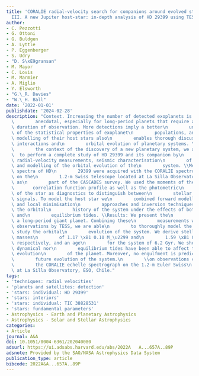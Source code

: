 ```yaml
---
title: 'CORALIE radial-velocity search for companions around evolved stars (CASCADES).
  III. A new Jupiter host-star: in-depth analysis of HD 29399 using TESS data'
author:
- C. Pezzotti
- G. Ottoni
- G. Buldgen
- A. Lyttle
- P. Eggenberger
- S. Udry
- "D. S\xE9gransan"
- M. Mayor
- C. Lovis
- M. Marmier
- A. Miglio
- Y. Elsworth
- "G.\_R. Davies"
- "W.\_H. Ball"
date: '2022-01-01'
publishdate: '2024-02-28'
description: "Context. Increasing the number of detected exoplanets is far from\n\
  \        anecdotal, especially for long-period planets that require a\n        long\
  \ duration of observation. More detections imply a better\n        understanding\
  \ of the statistical properties of exoplanet\n        populations, and detailed\
  \ modelling of their host stars also\n        enables thorough discussions of star-planet\
  \ interactions and\n        orbital evolution of planetary systems. \\Aims: In\n\
  \        the context of the discovery of a new planetary system, we aim\n      \
  \  to perform a complete study of HD 29399 and its companion by\n        means of\
  \ radial-velocity measurements, seismic characterisation\n        of the host-star,\
  \ and modelling of the orbital evolution of the\n        system. \\Methods: High-resolution\
  \ spectra of HD\n        29399 were acquired with the CORALIE spectrograph mounted\
  \ on the\n        1.2-m Swiss telescope located at La Silla Observatory (Chile)\
  \ as\n        part of the CASCADES survey. We used the moments of the cross-\n \
  \       correlation function profile as well as the photometric\n        variability\
  \ of the star as diagnostics to distinguish between\n        stellar and planetary-induced\
  \ signals. To model the host star we\n        combined forward modelling with global\
  \ and local minimisation\n        approaches and inversion techniques. We also studied\
  \ the orbital\n        history of the system under the effects of both dynamical\
  \ and\n        equilibrium tides. \\Results: We present the\n        detection of\
  \ a long-period giant planet. Combining these\n        measurements with photometric\
  \ observations by TESS, we are able\n        to thoroughly model the host star and\
  \ study the orbital\n        evolution of the system. We derive stellar and planetary\
  \ masses\n        of 1.17 \xB1 0.10 M_\u2299 and\n        1.59 \xB1 0.08 M_Jup,\
  \ respectively, and an age\n        for the system of 6.2 Gyr. We show that neither\
  \ dynamical nor\n        equilibrium tides have been able to affect the orbital\
  \ evolution\n        of the planet. Moreover, no engulfment is predicted for the\n\
  \        future evolution of the system.\n        \\on observations collected with\n\
  \        the CORALIE echelle spectrograph on the 1.2-m Euler Swiss\n        telescope\
  \ at La Silla Observatory, ESO, Chile."
tags:
- 'techniques: radial velocities'
- 'planets and satellites: detection'
- 'stars: individual: HD 29399'
- 'stars: interiors'
- 'stars: individual: TIC 38828531'
- 'stars: fundamental parameters'
- Astrophysics - Earth and Planetary Astrophysics
- Astrophysics - Solar and Stellar Astrophysics
categories:
- Article
journal: A&A
doi: 10.1051/0004-6361/202040080
adsurl: https://ui.adsabs.harvard.edu/abs/2022A   A...657A..89P
adsnote: Provided by the SAO/NASA Astrophysics Data System
publication_type: article
bibcode: 2022A&A...657A..89P
---
```

